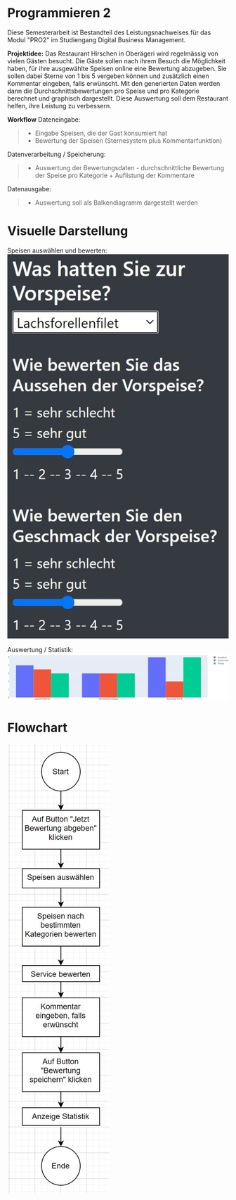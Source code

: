 # Programmieren 2

Diese Semesterarbeit ist Bestandteil des Leistungsnachweises für das Modul "PRO2" im Studiengang Digital Business Management. 

**Projektidee:**
Das Restaurant Hirschen in Oberägeri wird regelmässig von vielen Gästen besucht. Die Gäste sollen nach ihrem Besuch die Möglichkeit haben, für ihre ausgewählte Speisen online eine Bewertung abzugeben. Sie sollen dabei Sterne von 1 bis 5 vergeben können und zusätzlich einen Kommentar eingeben, falls erwünscht. Mit den generierten Daten werden dann die Durchschnittsbewertungen pro Speise und pro Kategorie berechnet und graphisch dargestellt. Diese Auswertung soll dem Restaurant helfen, ihre Leistung zu verbessern.

**Workflow**
Dateneingabe: 
> * Eingabe Speisen, die der Gast konsumiert hat
> * Bewertung der Speisen (Sternesystem plus Kommentarfunktion)
	
Datenverarbeitung / Speicherung:
> * Auswertung der Bewertungsdaten - durchschnittliche Bewertung der Speise pro Kategorie + Auflistung der Kommentare
	
Datenausgabe:
> * Auswertung soll als Balkendiagramm dargestellt werden


# Visuelle Darstellung
Speisen auswählen und bewerten:
![Bild1](App_Bewertung/images/Bild1.jpg)

Auswertung / Statistik:
![Bild2](Bild2.jpg)


# Flowchart
![Flowchart](Flowchart.jpg)
